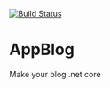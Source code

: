[![Build Status](https://dev.azure.com/onurferikblog/blog/_apis/build/status/nyf16.AppBlog?branchName=master&jobName=Job)](https://dev.azure.com/onurferikblog/blog/_build/latest?definitionId=1&branchName=master)
# AppBlog
Make your blog .net core
